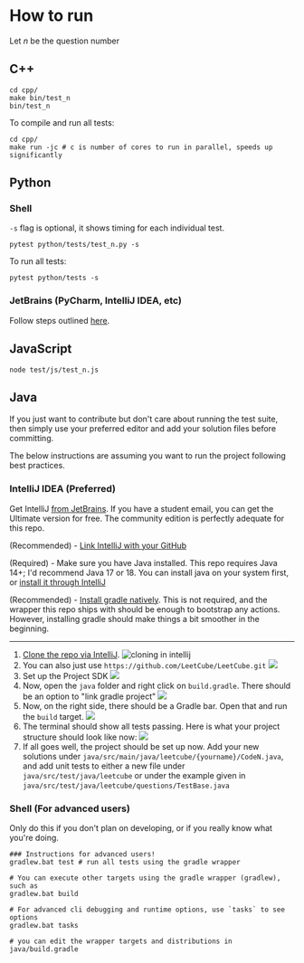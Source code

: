 # How to run

Let $n$ be the question number

## C++

```shell
cd cpp/
make bin/test_n
bin/test_n
```

To compile and run all tests:

```shell
cd cpp/
make run -jc # c is number of cores to run in parallel, speeds up significantly
```

## Python

### Shell

`-s` flag is optional, it shows timing for each individual test.

```shell
pytest python/tests/test_n.py -s
```

To run all tests:

```shell
pytest python/tests -s
```

### JetBrains (PyCharm, IntelliJ IDEA, etc)

Follow steps outlined [here](https://www.jetbrains.com/help/pycharm/pytest.html#create-pytest-test).
 
## JavaScript

```shell
node test/js/test_n.js
```



## Java

If you just want to contribute but don't care about running the test suite, then simply use your preferred editor and add your solution files before committing.

The below instructions are assuming you want to run the project following best practices.

### IntelliJ IDEA (Preferred)

Get IntelliJ [from JetBrains](https://www.jetbrains.com/idea/download). If you have a student email, you can get the Ultimate version for free. The community edition is perfectly adequate for this repo.

(Recommended) - [Link IntelliJ with your GitHub](https://www.jetbrains.com/help/idea/github.html)

(Required) - Make sure you have Java installed. This repo requires Java 14+; I'd recommend Java 17 or 18. You can install java on your system first, or [install it through IntelliJ](https://www.jetbrains.com/help/idea/sdk.html)

(Recommended) - [Install gradle natively](https://gradle.org/install/). This is not required, and the wrapper this repo ships with should be enough to bootstrap any actions. However, installing gradle should make things a bit smoother in the beginning.

---
1. [Clone the repo via IntelliJ](https://www.jetbrains.com/help/idea/cloning-repository.html). ![cloning in intellij](figs/java/1_1_clone.png)
2. You can also just use `https://github.com/LeetCube/LeetCube.git` ![](figs/java/1_2_clone.png)
3. Set up the Project SDK ![](figs/java/1_3_projectsettings.png)
4. Now, open the `java` folder and right click on `build.gradle`. There should be an option to "link gradle project" ![](figs/java/1_4_linkgradle.png)
5. Now, on the right side, there should be a Gradle bar. Open that and run the `build` target. ![](figs/java/1_5_runbuild.png)
6. The terminal should show all tests passing. Here is what your project structure should look like now: ![](figs/java/1_6_sampleproject.png)
7. If all goes well, the project should be set up now. Add your new solutions under `java/src/main/java/leetcube/{yourname}/CodeN.java`, and add unit tests to either a new file under `java/src/test/java/leetcube` or under the example given in `java/src/test/java/leetcube/questions/TestBase.java`




### Shell (For advanced users)

Only do this if you don't plan on developing, or if you really know what you're doing.

```shell
### Instructions for advanced users!
gradlew.bat test # run all tests using the gradle wrapper

# You can execute other targets using the gradle wrapper (gradlew), such as
gradlew.bat build

# For advanced cli debugging and runtime options, use `tasks` to see options
gradlew.bat tasks

# you can edit the wrapper targets and distributions in java/build.gradle
```

